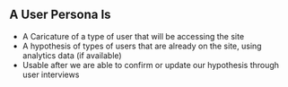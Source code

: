 ## A User Persona Is

* A Caricature of a type of user that will be accessing the site
* A hypothesis of types of users that are already on the site, using analytics data (if available)
* Usable after we are able to confirm or update our hypothesis through user interviews
